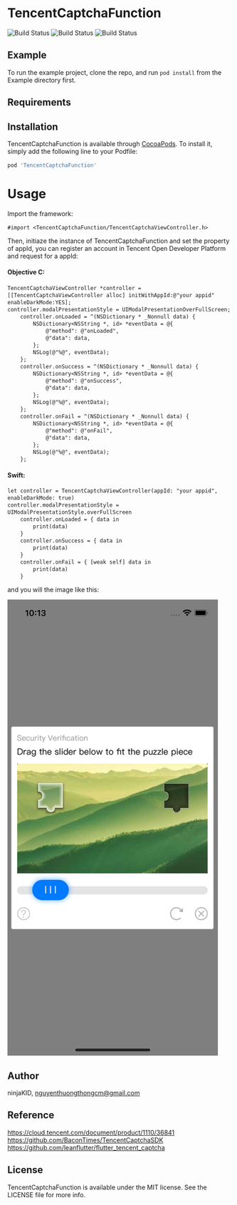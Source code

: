 # TencentCaptchaFunction
![Build Status](https://img.shields.io/badge/pod-1.0.0-blue.svg)
![Build Status](https://img.shields.io/badge/platform-iOS-dark.svg)
![Build Status](https://img.shields.io/badge/build-success-green.svg)

## Example

To run the example project, clone the repo, and run `pod install` from the Example directory first.

## Requirements

## Installation

TencentCaptchaFunction is available through [CocoaPods](https://cocoapods.org). To install
it, simply add the following line to your Podfile:

```ruby
pod 'TencentCaptchaFunction'
```

# Usage

Import the framework:
```
#import <TencentCaptchaFunction/TencentCaptchaViewController.h>
```

Then, initiaze the instance of TencentCaptchaFunction and set the property of appId, you can register an account in Tencent Open Developer Platform and request for a appId:

#### Objective C:


```
TencentCaptchaViewController *controller = [[TencentCaptchaViewController alloc] initWithAppId:@"your appid" enableDarkMode:YES];
controller.modalPresentationStyle = UIModalPresentationOverFullScreen;
    controller.onLoaded = ^(NSDictionary * _Nonnull data) {
        NSDictionary<NSString *, id> *eventData = @{
            @"method": @"onLoaded",
            @"data": data,
        };
        NSLog(@"%@", eventData);
    };
    controller.onSuccess = ^(NSDictionary * _Nonnull data) {
        NSDictionary<NSString *, id> *eventData = @{
            @"method": @"onSuccess",
            @"data": data,
        };
        NSLog(@"%@", eventData);
    };
    controller.onFail = ^(NSDictionary * _Nonnull data) {
        NSDictionary<NSString *, id> *eventData = @{
            @"method": @"onFail",
            @"data": data,
        };
        NSLog(@"%@", eventData);
    };
```

#### Swift:

```
let controller = TencentCaptchaViewController(appId: "your appid", enableDarkMode: true)
controller.modalPresentationStyle = UIModalPresentationStyle.overFullScreen
    controller.onLoaded = { data in
        print(data)
    }
    controller.onSuccess = { data in
        print(data)
    }
    controller.onFail = { [weak self] data in
        print(data)
    }
```

and you will the image like this:  

![image](Images/demo.png)

## Author

ninjaKID, nguyenthuongthongcm@gmail.com

## Reference

https://cloud.tencent.com/document/product/1110/36841
https://github.com/BaconTimes/TencentCaptchaSDK
https://github.com/leanflutter/flutter_tencent_captcha

## License

TencentCaptchaFunction is available under the MIT license. See the LICENSE file for more info.
